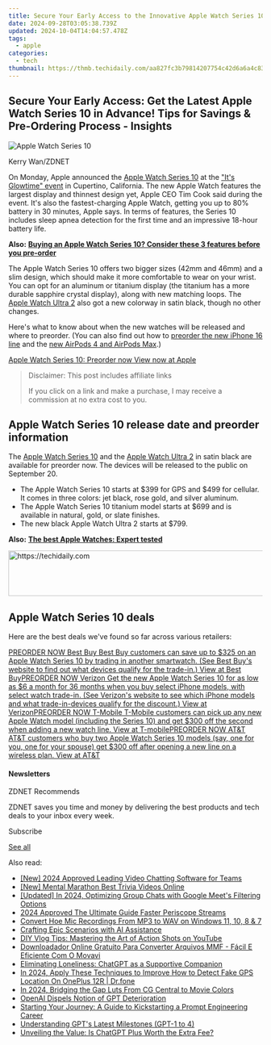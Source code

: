 ```yaml
---
title: Secure Your Early Access to the Innovative Apple Watch Series 10 – Sneak Peek & Discount Strategies!
date: 2024-09-28T03:05:38.739Z
updated: 2024-10-04T14:04:57.478Z
tags:
  - apple
categories:
  - tech
thumbnail: https://thmb.techidaily.com/aa827fc3b79814207754c42d6a6a4c83088ec414afa88e6a5b8f7881f823fc3c.jpg
---
```


## Secure Your Early Access: Get the Latest Apple Watch Series 10 in Advance! Tips for Savings & Pre-Ordering Process - Insights

![Apple Watch Series 10](https://www.zdnet.com/a/img/resize/a85639d71ddf3b41ee0828ba02e8a121ce57414a/2024/09/10/127e4638-a28e-44f8-ad2e-7a4686e8a0f9/blue-apple-watch-series-10.jpg?auto=webp&width=1280)

Kerry Wan/ZDNET

On Monday, Apple announced the [Apple Watch Series 10](https://www.zdnet.com/article/buying-an-apple-watch-series-10-consider-these-3-features-before-upgrading/) at the ["It's Glowtime" event](https://www.zdnet.com/article/everything-we-expect-at-apples-iphone-16-event-ai-features-airpods-apple-watch-series-10-more/) in Cupertino, California. The new Apple Watch features the largest display and thinnest design yet, Apple CEO Tim Cook said during the event. It's also the fastest-charging Apple Watch, getting you up to 80% battery in 30 minutes, Apple says. In terms of features, the Series 10 includes sleep apnea detection for the first time and an impressive 18-hour battery life.

**Also:** **[Buying an Apple Watch Series 10? Consider these 3 features before you pre-order](https://www.zdnet.com/article/buying-an-apple-watch-series-10-consider-these-3-features-before-you-pre-order/)**

The Apple Watch Series 10 offers two bigger sizes (42mm and 46mm) and a slim design, which should make it more comfortable to wear on your wrist. You can opt for an aluminum or titanium display (the titanium has a more durable sapphire crystal display), along with new matching loops. The [Apple Watch Ultra 2](https://www.zdnet.com/article/why-the-apple-watch-ultra-2-is-a-near-perfect-wearable-for-me-and-its-100-off-for-labor-day/) also got a new colorway in satin black, though no other changes.

Here's what to know about when the new watches will be released and where to preorder. (You can also find out how to [preorder the new iPhone 16 line](https://www.zdnet.com/article/when-is-the-iphone-16-coming-out-what-to-know-and-where-to-preorder/) and the [new AirPods 4 and AirPods Max](https://www.zdnet.com/article/when-are-the-new-airpods-coming-out-what-to-know-and-where-to-preorder/).)

[Apple Watch Series 10: Preorder now View now at Apple](https://apple.sjv.io/c/159047/435031/7613?&sharedid=zdnet&partnerpropertyid=1980086&u=https%3A%2F%2Fwww.apple.com%2Fshop%2Fbuy-watch%2Fapple-watch&subId1=zd-%5F%5FCOM%5FCLICK%5FID%5F%5F-dtp)

>  Disclaimer: This post includes affiliate links
>
>  If you click on a link and make a purchase, I may receive a commission at no extra cost to you.
>

## Apple Watch Series 10 release date and preorder information

The [Apple Watch Series 10](https://apple.sjv.io/c/159047/435031/7613?&sharedid=zdnet&partnerpropertyid=1980086&u=https%3A%2F%2Fwww.apple.com%2Fshop%2Fbuy-watch%2Fapple-watch&subId1=zd-%5F%5FCOM%5FCLICK%5FID%5F%5F-dtp) and the [Apple Watch Ultra 2](https://apple.sjv.io/c/159047/435031/7613?&sharedid=zdnet&partnerpropertyid=1980086&u=https%3A%2F%2Fwww.apple.com%2Fshop%2Fbuy-watch%2Fapple-watch-ultra&subId1=zd-%5F%5FCOM%5FCLICK%5FID%5F%5F-dtp) in satin black are available for preorder now. The devices will be released to the public on September 20\. 

* The Apple Watch Series 10 starts at $399 for GPS and $499 for cellular. It comes in three colors: jet black, rose gold, and silver aluminum.
* The Apple Watch Series 10 titanium model starts at $699 and is available in natural, gold, or slate finishes.
* The new black Apple Watch Ultra 2 starts at $799\.

**Also:** [**The best Apple Watches: Expert tested**](https://www.zdnet.com/article/best-apple-watch/)

<!-- affiliate ads begin -->
<a href="https://ephamedtechinc.pxf.io/c/5597632/2136624/26400" target="_top" id="2136624">
  <img src="//a.impactradius-go.com/display-ad/26400-2136624" border="0" alt="https://techidaily.com" width="728" height="90"/>
</a>
<img height="0" width="0" src="https://ephamedtechinc.pxf.io/i/5597632/2136624/26400" style="position:absolute;visibility:hidden;" border="0" />
<!-- affiliate ads end -->

## Apple Watch Series 10 deals

Here are the best deals we've found so far across various retailers:

[PREORDER NOW Best Buy Best Buy customers can save up to $325 on an Apple Watch Series 10 by trading in another smartwatch. (See Best Buy's website to find out what devices qualify for the trade-in.) View at Best Buy](https://shop-links.co/link/?url=https%3A%2F%2Fwww.bestbuy.com%2Fsite%2Fapple-watch-device-accessories%2Fapple-smartwatch%2Fpcmcat1724092038795.c%3Fid%3Dpcmcat1724092038795&publisher%5Fslug=zdnet&article%5Fname=preorder%20the%20new%20apple%20watch%20series%2010%20now%2C%20here%27s%20how%20%28plus%20ways%20to%20save%29&article%5Furl=https%3A%2F%2Fwww.zdnet.com%2Farticle%2Fpreorder-the-new-apple-watch-series-10-now-heres-how-plus-ways-to-save%2F&exclusive=1&u1=zd-%5F%5FCOM%5FCLICK%5FID%5F%5F-dtp)[PREORDER NOW Verizon Get the new Apple Watch Series 10 for as low as $6 a month for 36 months when you buy select iPhone models, with select watch trade-in. (See Verizon's website to see which iPhone models and what trade-in-devices qualify for the discount.) View at Verizon](https://www.tkqlhce.com/click-9041660-15733793?url=https%3A%2F%2Fwww.verizon.com%2Fconnected-smartwatches%2Fapple-watch-series-10%2F&sid=zd-%5F%5FCOM%5FCLICK%5FID%5F%5F-dtp)[PREORDER NOW T-Mobile T-Mobile customers can pick up any new Apple Watch model (including the Series 10) and get $300 off the second when adding a new watch line. View at T-mobile](https://tmobile.prf.hn/click/camref:1100l3XZFI/pubref:zd-%5F%5FCOM%5FCLICK%5FID%5F%5F-dtp/destination:https%3A%2F%2Ft-mobile.com)[PREORDER NOW AT&T AT&T customers who buy two Apple Watch Series 10 models (say, one for you, one for your spouse) get $300 off after opening a new line on a wireless plan. View at AT&T](https://www.dpbolvw.net/click-9041660-15735584?url=https%3A%2F%2Fwww.att.com%2Fbuy%2Fwearables%2Fapple-watch-series-10-42mm.html&sid=zd-%5F%5FCOM%5FCLICK%5FID%5F%5F-dtp)

#### Newsletters

ZDNET Recommends

ZDNET saves you time and money by delivering the best products and tech deals to your inbox every week.

 Subscribe

[See all](https://www.zdnet.com/newsletters/)

<ins class="adsbygoogle"
     style="display:block"
     data-ad-format="autorelaxed"
     data-ad-client="ca-pub-7571918770474297"
     data-ad-slot="1223367746"></ins>

<ins class="adsbygoogle"
     style="display:block"
     data-ad-client="ca-pub-7571918770474297"
     data-ad-slot="8358498916"
     data-ad-format="auto"
     data-full-width-responsive="true"></ins>

<span class="atpl-alsoreadstyle">Also read:</span>
<div><ul>
<li><a href="https://remote-screen-capture.techidaily.com/new-2024-approved-leading-video-chatting-software-for-teams/"><u>[New] 2024 Approved Leading Video Chatting Software for Teams</u></a></li>
<li><a href="https://extra-guidance.techidaily.com/new-mental-marathon-best-trivia-videos-online/"><u>[New] Mental Marathon Best Trivia Videos Online</u></a></li>
<li><a href="https://video-screen-grab.techidaily.com/updated-in-2024-optimizing-group-chats-with-google-meets-filtering-options/"><u>[Updated] In 2024, Optimizing Group Chats with Google Meet's Filtering Options</u></a></li>
<li><a href="https://some-skills.techidaily.com/2024-approved-the-ultimate-guide-faster-periscope-streams/"><u>2024 Approved The Ultimate Guide Faster Periscope Streams</u></a></li>
<li><a href="https://tech-recovery.techidaily.com/convert-hoe-mic-recordings-from-mp3-to-wav-on-windows-11-10-8-and-7/"><u>Convert Hoe Mic Recordings From MP3 to WAV on Windows 11, 10, 8 & 7</u></a></li>
<li><a href="https://tech-hub.techidaily.com/crafting-epic-scenarios-with-ai-assistance/"><u>Crafting Epic Scenarios with AI Assistance</u></a></li>
<li><a href="https://win-premium.techidaily.com/diy-vlog-tips-mastering-the-art-of-action-shots-on-youtube/"><u>DIY Vlog Tips: Mastering the Art of Action Shots on YouTube</u></a></li>
<li><a href="https://some-guidance.techidaily.com/downloadador-online-gratuito-para-converter-arquivos-mmf-facil-e-eficiente-com-o-movavi/"><u>Downloadador Online Gratuito Para Converter Arquivos MMF - Fácil E Eficiente Com O Movavi</u></a></li>
<li><a href="https://tech-hub.techidaily.com/eliminating-loneliness-chatgpt-as-a-supportive-companion/"><u>Eliminating Loneliness: ChatGPT as a Supportive Companion</u></a></li>
<li><a href="https://fake-location.techidaily.com/in-2024-apply-these-techniques-to-improve-how-to-detect-fake-gps-location-on-oneplus-12r-drfone-by-drfone-virtual-android/"><u>In 2024, Apply These Techniques to Improve How to Detect Fake GPS Location On OnePlus 12R | Dr.fone</u></a></li>
<li><a href="https://extra-lessons.techidaily.com/in-2024-bridging-the-gap-luts-from-cg-central-to-movie-colors/"><u>In 2024, Bridging the Gap Luts From CG Central to Movie Colors</u></a></li>
<li><a href="https://tech-hub.techidaily.com/openai-dispels-notion-of-gpt-deterioration/"><u>OpenAI Dispels Notion of GPT Deterioration</u></a></li>
<li><a href="https://tech-hub.techidaily.com/starting-your-journey-a-guide-to-kickstarting-a-prompt-engineering-career/"><u>Starting Your Journey: A Guide to Kickstarting a Prompt Engineering Career</u></a></li>
<li><a href="https://tech-hub.techidaily.com/understanding-gpts-latest-milestones-gpt-1-to-4/"><u>Understanding GPT's Latest Milestones (GPT-1 to 4)</u></a></li>
<li><a href="https://tech-hub.techidaily.com/unveiling-the-value-is-chatgpt-plus-worth-the-extra-fee/"><u>Unveiling the Value: Is ChatGPT Plus Worth the Extra Fee?</u></a></li>
</ul></div>

